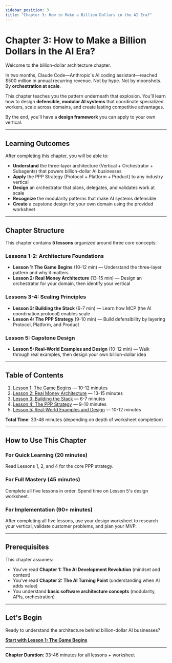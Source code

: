 ```yaml
---
sidebar_position: 3
title: "Chapter 3: How to Make a Billion Dollars in the AI Era?"
---
```


# Chapter 3: How to Make a Billion Dollars in the AI Era?

Welcome to the billion-dollar architecture chapter.

In two months, Claude Code—Anthropic's AI coding assistant—reached $500 million in annual recurring revenue. Not by hype. Not by moonshots. By **orchestration at scale**.

This chapter teaches you the pattern underneath that explosion. You'll learn how to design **defensible, modular AI systems** that coordinate specialized workers, scale across domains, and create lasting competitive advantages.

By the end, you'll have a **design framework** you can apply to your own vertical.

---

## Learning Outcomes

After completing this chapter, you will be able to:

- **Understand** the three-layer architecture (Vertical + Orchestrator + Subagents) that powers billion-dollar AI businesses
- **Apply** the PPP Strategy (Protocol + Platform + Product) to any industry vertical
- **Design** an orchestrator that plans, delegates, and validates work at scale
- **Recognize** the modularity patterns that make AI systems defensible
- **Create** a capstone design for your own domain using the provided worksheet

---

## Chapter Structure

This chapter contains **5 lessons** organized around three core concepts:

### Lessons 1-2: Architecture Foundations
- **Lesson 1: The Game Begins** (10-12 min) — Understand the three-layer pattern and why it matters
- **Lesson 2: Real Money Architecture** (13-15 min) — Design an orchestrator for your domain, then identify your vertical

### Lessons 3-4: Scaling Principles
- **Lesson 3: Building the Stack** (6-7 min) — Learn how MCP (the AI coordination protocol) enables scale
- **Lesson 4: The PPP Strategy** (9-10 min) — Build defensibility by layering Protocol, Platform, and Product

### Lesson 5: Capstone Design
- **Lesson 5: Real-World Examples and Design** (10-12 min) — Walk through real examples, then design your own billion-dollar idea

---

## Table of Contents

1. [Lesson 1: The Game Begins](01-the-game-begins.md) — 10-12 minutes
2. [Lesson 2: Real Money Architecture](02-real-money-architecture.md) — 13-15 minutes
3. [Lesson 3: Building the Stack](03-building-the-stack.md) — 6-7 minutes
4. [Lesson 4: The PPP Strategy](04-ppp-strategy.md) — 9-10 minutes
5. [Lesson 5: Real-World Examples and Design](05-real-world-examples.md) — 10-12 minutes

**Total Time**: 33-46 minutes (depending on depth of worksheet completion)

---

## How to Use This Chapter

### For Quick Learning (20 minutes)
Read Lessons 1, 2, and 4 for the core PPP strategy.

### For Full Mastery (45 minutes)
Complete all five lessons in order. Spend time on Lesson 5's design worksheet.

### For Implementation (90+ minutes)
After completing all five lessons, use your design worksheet to research your vertical, validate customer problems, and plan your MVP.

---

## Prerequisites

This chapter assumes:
- You've read **Chapter 1: The AI Development Revolution** (mindset and context)
- You've read **Chapter 2: The AI Turning Point** (understanding when AI adds value)
- You understand **basic software architecture concepts** (modularity, APIs, orchestration)

---

## Let's Begin

Ready to understand the architecture behind billion-dollar AI businesses?

**[Start with Lesson 1: The Game Begins](01-the-game-begins.md)**

---

**Chapter Duration**: 33-46 minutes for all lessons + worksheet
